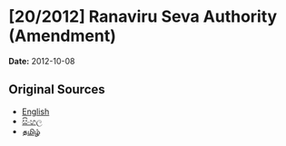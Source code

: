 # [20/2012] Ranaviru Seva Authority (Amendment)

**Date:** 2012-10-08

## Original Sources

- [English](https://documents.gov.lk/view/acts/2012/10/20-2012_E.pdf)
- [සිංහල](https://documents.gov.lk/view/acts/2012/10/20-2012_S.pdf)
- [தமிழ்](https://documents.gov.lk/view/acts/2012/10/20-2012_T.pdf)
